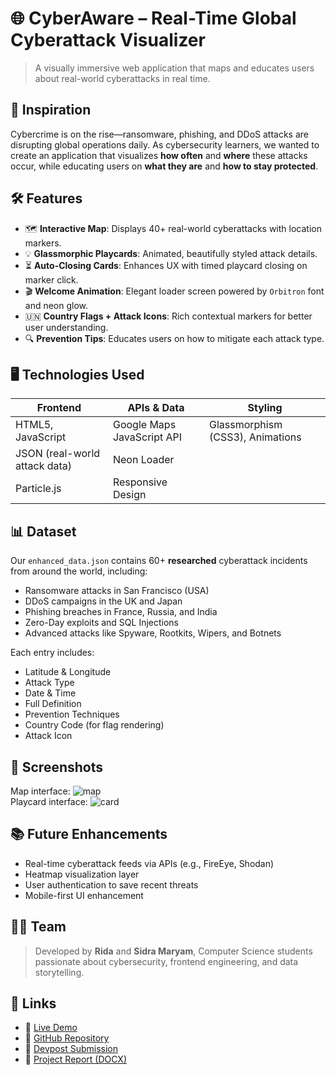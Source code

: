 # 🌐 CyberAware – Real-Time Global Cyberattack Visualizer
> A visually immersive web application that maps and educates users about real-world cyberattacks in real time.

## 📌 Inspiration

Cybercrime is on the rise—ransomware, phishing, and DDoS attacks are disrupting global operations daily. As cybersecurity learners, we wanted to create an application that visualizes **how often** and **where** these attacks occur, while educating users on **what they are** and **how to stay protected**.


## 🛠 Features

- 🗺️ **Interactive Map**: Displays 40+ real-world cyberattacks with location markers.
- 💡 **Glassmorphic Playcards**: Animated, beautifully styled attack details.
- ⏳ **Auto-Closing Cards**: Enhances UX with timed playcard closing on marker click.
- 🎬 **Welcome Animation**: Elegant loader screen powered by `Orbitron` font and neon glow.
- 🇺🇳 **Country Flags + Attack Icons**: Rich contextual markers for better user understanding.
- 🔍 **Prevention Tips**: Educates users on how to mitigate each attack type.



## 🖥️ Technologies Used

| Frontend | APIs & Data | Styling |
|----------|-------------|---------|
| HTML5, JavaScript | Google Maps JavaScript API | Glassmorphism (CSS3), Animations |
| JSON (real-world attack data) | Neon Loader |
| Particle.js| Responsive Design |


## 📊 Dataset

Our `enhanced_data.json` contains 60+ **researched** cyberattack incidents from around the world, including:

- Ransomware attacks in San Francisco (USA)
- DDoS campaigns in the UK and Japan
- Phishing breaches in France, Russia, and India
- Zero-Day exploits and SQL Injections
- Advanced attacks like Spyware, Rootkits, Wipers, and Botnets

Each entry includes:
- Latitude & Longitude
- Attack Type
- Date & Time
- Full Definition
- Prevention Techniques
- Country Code (for flag rendering)
- Attack Icon



## 📸 Screenshots
Map interface: ![map](assets/map-sample.png)  
Playcard interface: ![card](assets/playcard-sample.png) 



## 📚 Future Enhancements

- Real-time cyberattack feeds via APIs (e.g., FireEye, Shodan)
- Heatmap visualization layer
- User authentication to save recent threats
- Mobile-first UI enhancement



## 👨‍💻 Team

> Developed by **Rida** and **Sidra Maryam**,  Computer Science students passionate about cybersecurity, frontend engineering, and data storytelling.



## 🔗 Links

- 🔗 [Live Demo](https://yourusername.github.io/cyberaware/)
- 🔗 [GitHub Repository](https://github.com/yourusername/cyberaware)
- 🔗 [Devpost Submission](https://devpost.com/software/cyberaware)
- 📄 [Project Report (DOCX)](https://github.com/yourusername/cyberaware/blob/main/Devpost%20CyberAware%20Project%20Report.docx)

